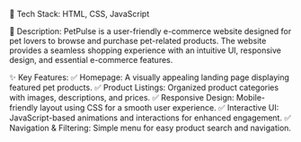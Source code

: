 
🚀 Tech Stack: HTML, CSS, JavaScript

📌 Description:
PetPulse is a user-friendly e-commerce website designed for pet lovers to browse and purchase pet-related products. The website provides a seamless shopping experience with an intuitive UI, responsive design, and essential e-commerce features.

✨ Key Features:
✅ Homepage: A visually appealing landing page displaying featured pet products.
✅ Product Listings: Organized product categories with images, descriptions, and prices.
✅ Responsive Design: Mobile-friendly layout using CSS for a smooth user experience.
✅ Interactive UI: JavaScript-based animations and interactions for enhanced engagement.
✅ Navigation & Filtering: Simple menu for easy product search and navigation.


